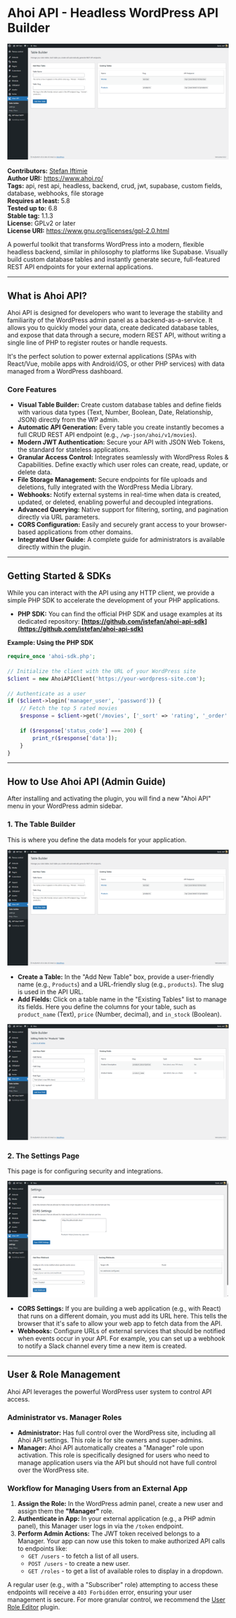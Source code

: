 # Ahoi API - Headless WordPress API Builder

<p align="center">
  <img src="https://raw.githubusercontent.com/istefan/ahoi-api/main/assets/images/screenshot-1.png" alt="Ahoi API Table Builder">
</p>

**Contributors:** [Stefan Iftimie](https://github.com/istefan)  
**Author URI:** https://www.ahoi.ro/  
**Tags:** api, rest api, headless, backend, crud, jwt, supabase, custom fields, database, webhooks, file storage  
**Requires at least:** 5.8  
**Tested up to:** 6.8  
**Stable tag:** 1.1.3  
**License:** GPLv2 or later  
**License URI:** https://www.gnu.org/licenses/gpl-2.0.html

A powerful toolkit that transforms WordPress into a modern, flexible headless backend, similar in philosophy to platforms like Supabase. Visually build custom database tables and instantly generate secure, full-featured REST API endpoints for your external applications.

---

## What is Ahoi API?

Ahoi API is designed for developers who want to leverage the stability and familiarity of the WordPress admin panel as a backend-as-a-service. It allows you to quickly model your data, create dedicated database tables, and expose that data through a secure, modern REST API, without writing a single line of PHP to register routes or handle requests.

It's the perfect solution to power external applications (SPAs with React/Vue, mobile apps with Android/iOS, or other PHP services) with data managed from a WordPress dashboard.

### Core Features

- **Visual Table Builder:** Create custom database tables and define fields with various data types (Text, Number, Boolean, Date, Relationship, JSON) directly from the WP admin.
- **Automatic API Generation:** Every table you create instantly becomes a full CRUD REST API endpoint (e.g., `/wp-json/ahoi/v1/movies`).
- **Modern JWT Authentication:** Secure your API with JSON Web Tokens, the standard for stateless applications.
- **Granular Access Control:** Integrates seamlessly with WordPress Roles & Capabilities. Define exactly which user roles can create, read, update, or delete data.
- **File Storage Management:** Secure endpoints for file uploads and deletions, fully integrated with the WordPress Media Library.
- **Webhooks:** Notify external systems in real-time when data is created, updated, or deleted, enabling powerful and decoupled integrations.
- **Advanced Querying:** Native support for filtering, sorting, and pagination directly via URL parameters.
- **CORS Configuration:** Easily and securely grant access to your browser-based applications from other domains.
- **Integrated User Guide:** A complete guide for administrators is available directly within the plugin.

---

## Getting Started & SDKs

While you can interact with the API using any HTTP client, we provide a simple PHP SDK to accelerate the development of your PHP applications.

- **PHP SDK:** You can find the official PHP SDK and usage examples at its dedicated repository:
  **[https://github.com/istefan/ahoi-api-sdk](https://github.com/istefan/ahoi-api-sdk)**

**Example: Using the PHP SDK**
```php
require_once 'ahoi-sdk.php';

// Initialize the client with the URL of your WordPress site
$client = new AhoiAPIClient('https://your-wordpress-site.com');

// Authenticate as a user
if ($client->login('manager_user', 'password')) {
    // Fetch the top 5 rated movies
    $response = $client->get('/movies', ['_sort' => 'rating', '_order' => 'desc', '_limit' => 5]);

    if ($response['status_code'] === 200) {
        print_r($response['data']);
    }
}
```

---

## How to Use Ahoi API (Admin Guide)

After installing and activating the plugin, you will find a new "Ahoi API" menu in your WordPress admin sidebar.

### 1. The Table Builder

This is where you define the data models for your application.

<p align="center">
<img src="https://raw.githubusercontent.com/istefan/ahoi-api/main/assets/images/screenshot-1.png" alt="Ahoi API Table Builder">
</p>

- **Create a Table:** In the "Add New Table" box, provide a user-friendly name (e.g., `Products`) and a URL-friendly slug (e.g., `products`). The slug is used in the API URL.
- **Add Fields:** Click on a table name in the "Existing Tables" list to manage its fields. Here you define the columns for your table, such as `product_name` (Text), `price` (Number, decimal), and `in_stock` (Boolean).

<p align="center">
<img src="https://raw.githubusercontent.com/istefan/ahoi-api/main/assets/images/screenshot-2.png" alt="Editing Fields for a Table">
</p>

### 2. The Settings Page

This page is for configuring security and integrations.

<p align="center">
<img src="https://raw.githubusercontent.com/istefan/ahoi-api/main/assets/images/screenshot-3.png" alt="Ahoi API Settings Page">
</p>

- **CORS Settings:** If you are building a web application (e.g., with React) that runs on a different domain, you must add its URL here. This tells the browser that it's safe to allow your web app to fetch data from the API.
- **Webhooks:** Configure URLs of external services that should be notified when events occur in your API. For example, you can set up a webhook to notify a Slack channel every time a new item is created.

---

## User & Role Management

Ahoi API leverages the powerful WordPress user system to control API access.

### Administrator vs. Manager Roles

- **Administrator:** Has full control over the WordPress site, including all Ahoi API settings. This role is for site owners and super-admins.
- **Manager:** Ahoi API automatically creates a "Manager" role upon activation. This role is specifically designed for users who need to manage application users via the API but should not have full control over the WordPress site.

### Workflow for Managing Users from an External App

1.  **Assign the Role:** In the WordPress admin panel, create a new user and assign them the **"Manager"** role.
2.  **Authenticate in App:** In your external application (e.g., a PHP admin panel), this Manager user logs in via the `/token` endpoint.
3.  **Perform Admin Actions:** The JWT token received belongs to a Manager. Your app can now use this token to make authorized API calls to endpoints like:
    - `GET /users` - to fetch a list of all users.
    - `POST /users` - to create a new user.
    - `GET /roles` - to get a list of available roles to display in a dropdown.

A regular user (e.g., with a "Subscriber" role) attempting to access these endpoints will receive a `403 Forbidden` error, ensuring your user management is secure. For more granular control, we recommend the [User Role Editor](https://wordpress.org/plugins/user-role-editor/) plugin.
